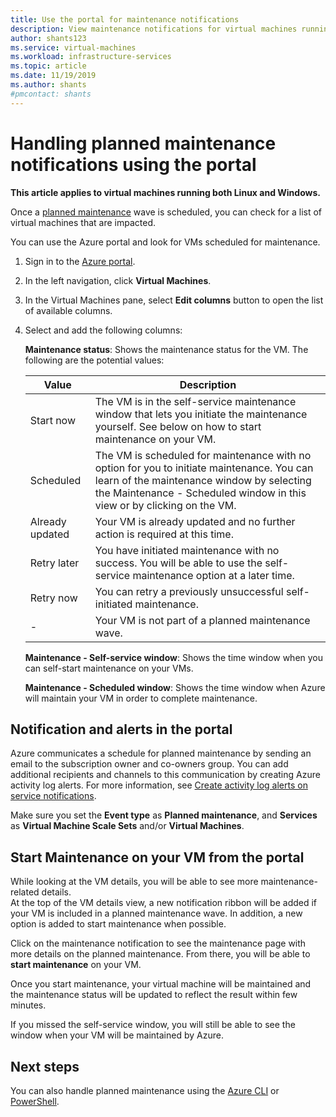 ```yaml
---
title: Use the portal for maintenance notifications
description: View maintenance notifications for virtual machines running in Azure, and start self-service maintenance, using the portal.
author: shants123
ms.service: virtual-machines
ms.workload: infrastructure-services
ms.topic: article
ms.date: 11/19/2019
ms.author: shants
#pmcontact: shants
---
```


# Handling planned maintenance notifications using the portal

**This article applies to virtual machines running both Linux and Windows.**

Once a [planned maintenance](maintenance-notifications.md) wave is scheduled, you can check for a list of virtual machines that are impacted. 

You can use the Azure portal and look for VMs scheduled for maintenance.

1. Sign in to the [Azure portal](https://portal.azure.com).

2. In the left navigation, click **Virtual Machines**.

3. In the Virtual Machines pane, select **Edit columns** button to open the list of available columns.

4. Select and add the following columns:

   **Maintenance status**: Shows the maintenance status for the VM. The following are the potential values:
	  
      | Value | Description |
	  |-------|-------------|
	  | Start now | The VM is in the self-service maintenance window that lets you initiate the maintenance yourself. See below on how to start maintenance on your VM. | 
	  | Scheduled | The VM is scheduled for maintenance with no option for you to initiate maintenance. You can learn of the maintenance window by selecting the Maintenance - Scheduled window in this view or by clicking on the VM. | 
	  | Already updated | Your VM is already updated and no further action is required at this time. | 
	  | Retry later | You have initiated maintenance with no success. You will be able to use the self-service maintenance option at a later time. | 
	  | Retry now | You can retry a previously unsuccessful self-initiated maintenance. | 
	  | - | Your VM is not part of a planned maintenance wave. |
	  

   **Maintenance - Self-service window**: Shows the time window when you can self-start maintenance on your VMs.
   
   **Maintenance - Scheduled window**: Shows the time window when Azure will maintain your VM in order to complete maintenance. 



## Notification and alerts in the portal

Azure communicates a schedule for planned maintenance by sending an email to the subscription owner and co-owners group. You can add additional recipients and channels to this communication by creating Azure activity log alerts. For more information, see [Create activity log alerts on service notifications](../azure-monitor/platform/alerts-activity-log-service-notifications.md).

Make sure you set the **Event type** as **Planned maintenance**, and **Services** as **Virtual Machine Scale Sets** and/or **Virtual Machines**.

## Start Maintenance on your VM from the portal

While looking at the VM details, you will be able to see more maintenance-related details.  
At the top of the VM details view, a new notification ribbon will be added if your VM is included in a planned maintenance wave. In addition, a new option is added to start maintenance when possible. 


Click on the maintenance notification to see the maintenance page with more details on the planned maintenance. From there, you will be able to **start maintenance** on your VM.

Once you start maintenance, your virtual machine will be maintained and the maintenance status will be updated to reflect the result within few minutes.

If you missed the self-service window, you will still be able to see the window when your VM will be maintained by Azure. 


## Next steps

You can also handle planned maintenance using the [Azure CLI](maintenance-notifications-cli.md) or [PowerShell](maintenance-notifications-powershell.md).